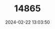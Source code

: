 ---
title: "14865"
category: "Notomys macrotis"
draft: false
date: 2024-02-22 13:03:50
languages:
  Spanish; Castilian: ["Ratones Saltadores de Australia"]
  French: ["Souris sauteuse"]
  English: ["Big-eared Hopping-mouse"]
---